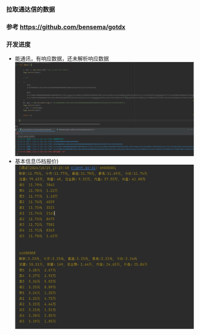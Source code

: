 ### 拉取通达信的数据
### 参考 https://github.com/bensema/gotdx


### 开发进度
* 能通讯，有响应数据，还未解析响应数据
![](docs/plan.png)
* 基本信息(5档报价)
![](docs/plan20241025.png)